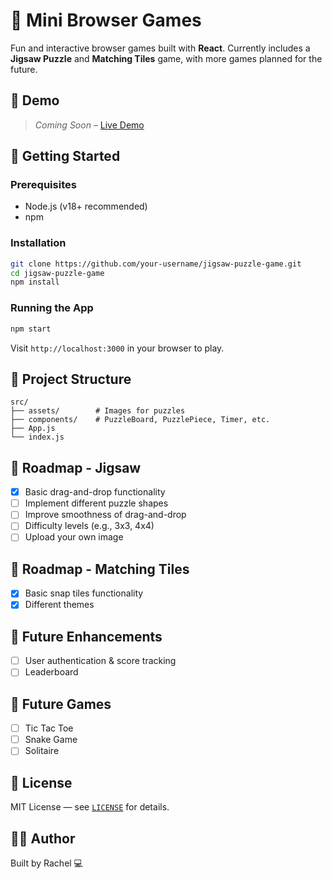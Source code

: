 
# 🧩 Mini Browser Games

Fun and interactive browser games built with **React**. Currently includes a **Jigsaw Puzzle** and **Matching Tiles** game, with more games planned for the future.

## 📸 Demo

> *Coming Soon* – [Live Demo](#)

## 🚀 Getting Started

### Prerequisites

* Node.js (v18+ recommended)
* npm

### Installation

```bash
git clone https://github.com/your-username/jigsaw-puzzle-game.git
cd jigsaw-puzzle-game
npm install
```

### Running the App

```bash
npm start
```

Visit `http://localhost:3000` in your browser to play.

## 📁 Project Structure

```
src/
├── assets/        # Images for puzzles
├── components/    # PuzzleBoard, PuzzlePiece, Timer, etc.
├── App.js
└── index.js
```

## 📌 Roadmap - Jigsaw

* [x] Basic drag-and-drop functionality
* [ ] Implement different puzzle shapes
* [ ] Improve smoothness of drag-and-drop
* [ ] Difficulty levels (e.g., 3x3, 4x4)
* [ ] Upload your own image

## 📌 Roadmap - Matching Tiles

* [x] Basic snap tiles functionality
* [x] Different themes

## 📌 Future Enhancements
* [ ] User authentication & score tracking
* [ ] Leaderboard

## 📌 Future Games
* [ ] Tic Tac Toe
* [ ] Snake Game
* [ ] Solitaire

## 📄 License

MIT License — see [`LICENSE`](./LICENSE) for details.

## 🙋‍♀️ Author
Built by Rachel 💻
